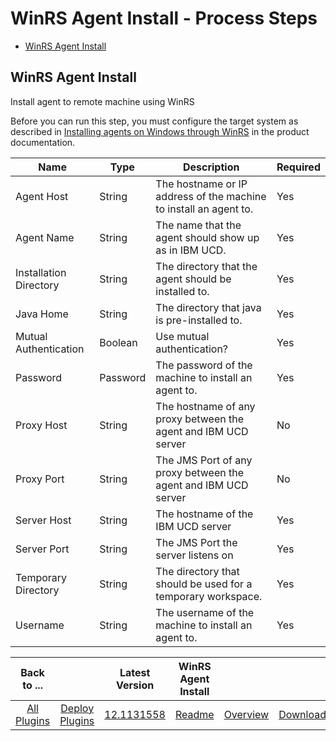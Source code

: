 
# WinRS Agent Install - Process Steps

* [WinRS Agent Install](#winrs_agent_install)


## WinRS Agent Install

Install agent to remote machine using WinRS

Before you can run this step, you must configure the target system as described in [Installing agents on Windows through WinRS](https://www.ibm.com/docs/en/urbancode-deploy/7.2.3?topic=agents-installing-windows-through-winrs) in the product documentation.


| Name | Type | Description                                                                                                          | Required |
| ---- | ---- | -------------------------------------------------------------------------------------------------------------------- | -------- |
| Agent Host | String | The hostname or IP address of the machine to install an agent to. | Yes |
| Agent Name | String | The name that the agent should show up as in IBM UCD. | Yes |
| Installation Directory | String | The directory that the agent should be installed to. | Yes |
| Java Home | String | The directory that java is pre-installed to. | Yes |
| Mutual Authentication | Boolean | Use mutual authentication? | Yes |
| Password | Password | The password of the machine to install an agent to. | Yes |
| Proxy Host | String | The hostname of any proxy between the agent and IBM UCD server | No |
| Proxy Port | String | The JMS Port of any proxy between the agent and IBM UCD server | No |
| Server Host | String | The hostname of the IBM UCD server | Yes |
| Server Port | String | The JMS Port the server listens on | Yes |
| Temporary Directory | String | The directory that should be used for a temporary workspace. | Yes |
| Username | String | The username of the machine to install an agent to. | Yes |



|Back to ...||Latest Version|WinRS Agent Install |||
| :---: | :---: | :---: | :---: | :---: | :---: |
|[All Plugins](../../index.md)|[Deploy Plugins](../README.md)|[12.1131558](https://raw.githubusercontent.com/UrbanCode/IBM-UCD-PLUGINS/main/files/WinRSAgentInstall/ucd-WinRSAgentInstall-12.1131558.zip)|[Readme](README.md)|[Overview](overview.md)|[Downloads](downloads.md)|
